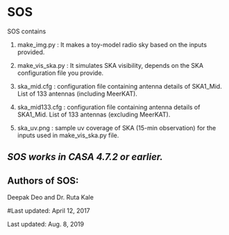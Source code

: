 # SOS

SOS contains

1. make_img.py : It makes a toy-model radio sky based on the inputs provided.
	
2. make_vis_ska.py : It simulates SKA visibility, depends on the SKA configuration file you provide.

3. ska_mid.cfg : configuration file containing antenna details of SKA1_Mid. List of 133 antennas (including MeerKAT).

4. ska_mid133.cfg : configuration file containing antenna details of SKA1_Mid. List of 133 antennas (excluding MeerKAT).

5. ska_uv.png : sample uv coverage of SKA (15-min observation) for the inputs used in make_vis_ska.py file.

*SOS works in CASA 4.7.2 or earlier.*
--------------------------------------

Authors of SOS:
----------------

Deepak Deo and Dr. Ruta Kale

#Last updated: April 12, 2017

Last updated: Aug. 8, 2019
